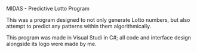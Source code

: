MIDAS - Predictive Lotto Program

This was a program designed to not only generate Lotto numbers, but also attempt to predict any patterns within them algorithmically.

This program was made in Visual Studi in C#; all code and interface design alongside its logo were made by me.
